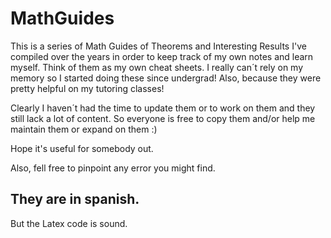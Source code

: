 # MathGuides

This is a series of Math Guides of Theorems and Interesting Results I've compiled over the years in order to keep track of my own notes and learn myself. Think of them as my own cheat sheets. I really can´t rely on my memory so I started doing these since undergrad! Also, because they were pretty helpful on my tutoring classes! 

Clearly I haven´t had the time to update them or to work on them and they still lack a lot of content. So everyone is free to copy them and/or help me maintain them or expand on them :)

Hope it's useful for somebody out.

Also, fell free to pinpoint any error you might find.

## They are in spanish.

But the Latex code is sound. 
